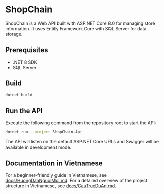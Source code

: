 # ShopChain

ShopChain is a Web API built with ASP.NET Core 8.0 for managing store information. It uses Entity Framework Core with SQL Server for data storage.

## Prerequisites

- .NET 8 SDK
- SQL Server

## Build

```bash
dotnet build
```

## Run the API

Execute the following command from the repository root to start the API:

```bash
dotnet run --project ShopChain.Api
```

The API will listen on the default ASP.NET Core URLs and Swagger will be available in development mode.

## Documentation in Vietnamese

For a beginner-friendly guide in Vietnamese, see [docs/HuongDanNguoiMoi.md](docs/HuongDanNguoiMoi.md).
For a detailed overview of the project structure in Vietnamese, see [docs/CauTrucDuAn.md](docs/CauTrucDuAn.md).

